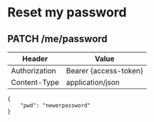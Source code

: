 # Reset my password

## PATCH /me/password

| Header | Value |
| - | - |
| Authorization | Bearer {access-token} |
| Content-Type | application/json |

```
{
    "pwd": "newerpassword"
}
```
